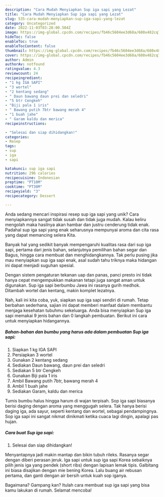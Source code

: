 ```yaml
---
description: "Cara Mudah Menyiapkan Sup iga sapi yang Lezat"
title: "Cara Mudah Menyiapkan Sup iga sapi yang Lezat"
slug: 535-cara-mudah-menyiapkan-sup-iga-sapi-yang-lezat
category: Uncategorized
date: 2022-11-03T03:28:00.504Z
image: https://img-global.cpcdn.com/recipes/fb46c5604ee3d68a/680x482cq70/sup-iga-sapi-foto-resep-utama.jpg
hideToc: false
enableToc: true
enableTocContent: false
thumbnail: https://img-global.cpcdn.com/recipes/fb46c5604ee3d68a/680x482cq70/sup-iga-sapi-foto-resep-utama.jpg
cover: https://img-global.cpcdn.com/recipes/fb46c5604ee3d68a/680x482cq70/sup-iga-sapi-foto-resep-utama.jpg
author: Admin
authorAv: notfound
ratingvalue: 4.3
reviewcount: 24
recipeingredient:
- "1 kg IGA SAPI"
- "3 wortel"
- "2 kentang sedang"
- " Daun bawang daun prei dan seledri"
- "5 btr Cengkeh"
- "Biji pala 1 iris"
- " Bawang putih 7btr bawang merah 4"
- "1 buah jahe"
- " Garam kaldu dan merica"
recipeinstructions:

- "Selesai dan siap dihidangkan!"
categories:
- Resep
tags:
- sup
- iga
- sapi

katakunci: sup iga sapi 
nutrition: 296 calories
recipecuisine: Indonesian
preptime: "PT10M"
cooktime: "PT30M"
recipeyield: "3"
recipecategory: Dessert

---
```





Anda sedang mencari inspirasi resep sup iga sapi yang unik? Cara menyiapkannya sangat tidak susah dan tidak juga mudah. Kalau keliru mengolah maka hasilnya akan hambar dan justru cenderung tidak enak. Padahal sup iga sapi yang enak seharusnya mempunyai aroma dan cita rasa yang dapat memancing selera Kita.





Banyak hal yang sedikit banyak mempengaruhi kualitas rasa dari sup iga sapi, pertama dari jenis bahan, selanjutnya pemilihan bahan segar dan Bagus, hingga cara membuat dan menghidangkannya. Tak perlu pusing jika mau menyiapkan sup iga sapi enak,      asal sudah tahu triknya maka hidangan ini dapat menjadi suguhan spesial.














Dengan sistem pengaturan tekanan uap dan panas, panci presto ini tidak hanya cepat mengempukkan makanan tetapi juga sangat aman untuk digunakan. Sup iga sapi berbumbu Jawa ini rasanya gurih medhok. Ditambah wortel dan kentang, makin komplet lezatnya.






Nah, kali ini kita coba, yuk, siapkan sup iga sapi sendiri di rumah. Tetap berbahan sederhana, sajian ini dapat memberi manfaat dalam membantu menjaga kesehatan tubuhmu sekeluarga. Anda bisa menyiapkan Sup iga sapi memakai 9 jenis bahan dan 0 langkah pembuatan. Berikut ini cara untuk menyiapkan hidangannya.

<!--inarticleads1-->

##### Bahan-bahan dan bumbu yang harus ada dalam pembuatan Sup iga sapi:

1. Siapkan 1 kg IGA SAPI
1. Persiapkan 3 wortel
1. Gunakan 2 kentang sedang
1. Sediakan  Daun bawang, daun prei dan seledri
1. Sediakan 5 btr Cengkeh
1. Gunakan Biji pala 1 iris
1. Ambil  Bawang putih 7btr, bawang merah 4
1. Ambil 1 buah jahe
1. Sediakan  Garam, kaldu dan merica


Tumis bumbu halus hingga harum di wajan terpisah. Sop iga sapi biasanya berisi daging dengan aroma yang menggugah selera. Tak hanya berisi daging iga, ada sayur, seperti kentang dan wortel, sebagai pendampingnya. Sop iga sapi ini sangat nikmat dinikmati ketika cuaca lagi dingin, apalagi pas hujan. 

<!--inarticleads2-->

##### Cara buat Sup iga sapi:


1. Selesai dan siap dihidangkan!

Menyantapnya jadi makin mantap dan bikin tubuh rileks. Rasanya segar dengan diberi perasan jeruk. Iga sapi untuk sup iga sapi Korea sebaiknya pilih jenis iga yang pendek (short ribs) dengan lapisan lemak tipis. Galbitang ini biasa disajikan dengan mie bening Korea. Lalu buang air rebusan pertama, dan ganti dengan air bersih untuk kuah sop iganya. 

Bagaimana? Gampang kan? Itulah cara membuat sup iga sapi yang bisa kamu lakukan di rumah. Selamat mencoba!
